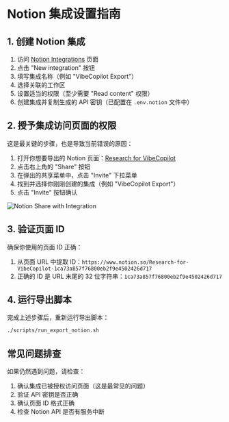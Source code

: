 # Notion 集成设置指南

## 1. 创建 Notion 集成

1. 访问 [Notion Integrations](https://www.notion.so/my-integrations) 页面
2. 点击 "New integration" 按钮
3. 填写集成名称（例如 "VibeCopilot Export"）
4. 选择关联的工作区
5. 设置适当的权限（至少需要 "Read content" 权限）
6. 创建集成并复制生成的 API 密钥（已配置在 `.env.notion` 文件中）

## 2. 授予集成访问页面的权限

这是最关键的步骤，也是导致当前错误的原因：

1. 打开你想要导出的 Notion 页面：[Research for VibeCopilot](https://www.notion.so/Research-for-VibeCopilot-1ca73a857f76800eb2f9e4502426d717)
2. 点击右上角的 "Share" 按钮
3. 在弹出的共享菜单中，点击 "Invite" 下拉菜单
4. 找到并选择你刚刚创建的集成（例如 "VibeCopilot Export"）
5. 点击 "Invite" 按钮确认

![Notion Share with Integration](https://help.notion.so/images/pages/integrations/share-page-with-integration.png)

## 3. 验证页面 ID

确保你使用的页面 ID 正确：

1. 从页面 URL 中提取 ID：`https://www.notion.so/Research-for-VibeCopilot-1ca73a857f76800eb2f9e4502426d717`
2. 正确的 ID 是 URL 末尾的 32 位字符串：`1ca73a857f76800eb2f9e4502426d717`

## 4. 运行导出脚本

完成上述步骤后，重新运行导出脚本：

```bash
./scripts/run_export_notion.sh
```

## 常见问题排查

如果仍然遇到问题，请检查：

1. 确认集成已被授权访问页面（这是最常见的问题）
2. 验证 API 密钥是否正确
3. 确认页面 ID 格式正确
4. 检查 Notion API 是否有服务中断
